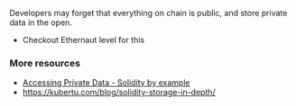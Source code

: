Developers may forget that everything on chain is public, and store private data in the open.

- Checkout Ethernaut level for this



### More resources

- [Accessing Private Data - Solidity by example](https://solidity-by-example.org/hacks/accessing-private-data/)
- https://kubertu.com/blog/solidity-storage-in-depth/
